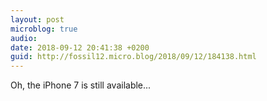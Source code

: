 ```yaml
---
layout: post
microblog: true
audio: 
date: 2018-09-12 20:41:38 +0200
guid: http://fossil12.micro.blog/2018/09/12/184138.html
---
```

Oh, the iPhone 7 is still available...
